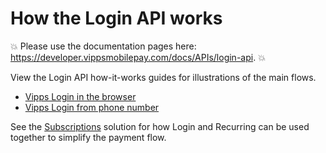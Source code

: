 <!-- START_METADATA
---
title: How the Login API works
sidebar_label: How it works
sidebar_position: 1
description: View the Login API how-it-works guides for illustrations of the main flows.
pagination_next: null
pagination_prev: null
---
END_METADATA -->

# How the Login API works

<!-- START_COMMENT -->
💥 Please use the documentation pages here: <https://developer.vippsmobilepay.com/docs/APIs/login-api>. 💥
<!-- END_COMMENT -->

View the Login API how-it-works guides for illustrations of the main flows.

* [Vipps Login in the browser](vipps-login-api-howitworks.md)
* [Vipps Login from phone number](vipps-login-from-phone-number-api-howitworks.md)

See the [Subscriptions](https://developer.vippsmobilepay.com/docs/vipps-solutions/recurring-and-login) solution for how Login and Recurring can be used together to simplify the payment flow.

